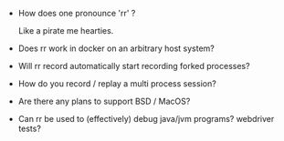 * How does one pronounce 'rr' ?

  Like a pirate me hearties.

* Does rr work in docker on an arbitrary host system?

* Will rr record automatically start recording forked processes?

* How do you record / replay a multi process session?

* Are there any plans to support BSD / MacOS?

* Can rr be used to (effectively) debug java/jvm programs? webdriver tests?